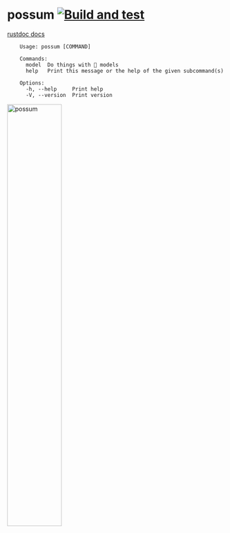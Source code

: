 # possum [![Build and test](https://github.com/shayne-fletcher/possum/actions/workflows/build-and-test.yml/badge.svg)](https://github.com/shayne-fletcher/possum/actions/workflows/build-and-test.yml)

[rustdoc docs](https://shayne-fletcher.github.io/possum/possum)
```
    Usage: possum [COMMAND]

    Commands:
      model  Do things with 🤗 models
      help   Print this message or the help of the given subcommand(s)

    Options:
      -h, --help     Print help
      -V, --version  Print version
```
<img src="./img/possum.jpeg" alt="possum" style="float: left; width: 50%; height: 50%;">
